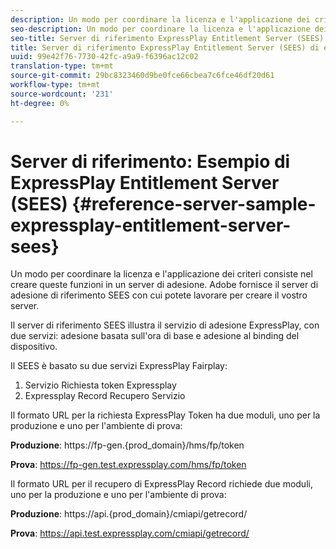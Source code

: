 ```yaml
---
description: Un modo per coordinare la licenza e l'applicazione dei criteri consiste nel creare queste funzioni in un server di adesione.  Adobe fornisce il server di adesione di riferimento SEES con cui potete lavorare per creare il vostro server.
seo-description: Un modo per coordinare la licenza e l'applicazione dei criteri consiste nel creare queste funzioni in un server di adesione.  Adobe fornisce il server di adesione di riferimento SEES con cui potete lavorare per creare il vostro server.
seo-title: Server di riferimento ExpressPlay Entitlement Server (SEES) di esempio
title: Server di riferimento ExpressPlay Entitlement Server (SEES) di esempio
uuid: 99e42f76-7730-42fc-a9a9-f6396ac12c02
translation-type: tm+mt
source-git-commit: 29bc8323460d9be0fce66cbea7c6fce46df20d61
workflow-type: tm+mt
source-wordcount: '231'
ht-degree: 0%

---
```



# Server di riferimento: Esempio di ExpressPlay Entitlement Server (SEES) {#reference-server-sample-expressplay-entitlement-server-sees}

Un modo per coordinare la licenza e l&#39;applicazione dei criteri consiste nel creare queste funzioni in un server di adesione.  Adobe fornisce il server di adesione di riferimento SEES con cui potete lavorare per creare il vostro server.

Il server di riferimento SEES illustra il servizio di adesione ExpressPlay, con due servizi: adesione basata sull&#39;ora di base e adesione al binding del dispositivo.

Il SEES è basato su due servizi ExpressPlay Fairplay:

1. Servizio Richiesta token Expressplay
1. Expressplay Record Recupero Servizio

Il formato URL per la richiesta ExpressPlay Token ha due moduli, uno per la produzione e uno per l&#39;ambiente di prova:

**Produzione**: <span></span>https://fp-gen.{prod_domain}/hms/fp/token

**Prova**: <span></span>https://fp-gen.test.expressplay.com/hms/fp/token

Il formato URL per il recupero di ExpressPlay Record richiede due moduli, uno per la produzione e uno per l&#39;ambiente di prova:

**Produzione**: <span></span>https://api.{prod_domain}/cmiapi/getrecord/

**Prova**: <span></span>https://api.test.expressplay.com/cmiapi/getrecord/
